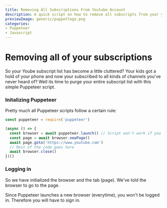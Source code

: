 ```yaml
---
title: Removing All Subscriptions From Youtube Account
description: A quick script on how to remove all subscripts from your youtube account
previewImage: generic/puppetlogo.png
categories:
- Puppeteer
- Javascript
---
```


# Removing all of your subscriptions

So your Yoube subscript list has become a little cluttered? Your kids got a hold of your phone and now your subscribed to all kinds of channels you've never heard of? Well its time to purge your entire subscript list with this simple Puppeteer script.

### Initalizing Puppeteer
Pretty much all Puppeteer scripts follow a certain rule:

```javascript
const puppeteer = require('puppeteer')

(async () => {
  const browser = await puppeteer.launch() // Script won't work if you use headless: false
  const page = await browser.newPage()
  await page.goto('https://www.youtube.com')
  // Rest of the code goes here
  await browser.close()
})()
```

### Logging in

So we have initialized the browser and the tab (page). We've told the browser to go to the page.

Since Puppeteer launches a new browser (everytime), you won't be logged in. Therefore you will have to sign in.



